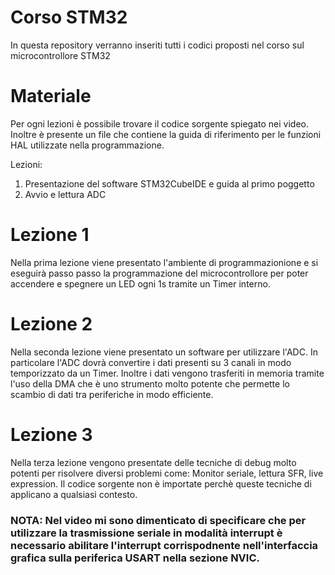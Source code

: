 # Corso STM32
In questa repository verranno inseriti tutti i codici proposti nel corso sul microcontrollore STM32

# Materiale
Per ogni lezioni è possibile trovare il codice sorgente spiegato nei video. Inoltre è presente un file che contiene la guida di riferimento per le funzioni HAL utilizzate nella programmazione.

Lezioni:
  1. Presentazione del software STM32CubeIDE e guida al primo poggetto
  2. Avvio e lettura ADC

# Lezione 1
Nella prima lezione viene presentato l'ambiente di programmazionione e si eseguirà passo passo la programmazione del microcontrollore per poter accendere e spegnere un LED ogni 1s tramite un Timer interno.

# Lezione 2
Nella seconda lezione viene presentato un software per utilizzare l'ADC. In particolare l'ADC dovrà convertire i dati presenti su 3 canali in modo temporizzato da un Timer. Inoltre i dati vengono trasferiti in memoria tramite l'uso della DMA che è uno strumento molto potente che permette lo scambio di dati tra periferiche in modo efficiente. 

# Lezione 3
Nella terza lezione vengono presentate delle tecniche di debug molto potenti per risolvere diversi problemi come: Monitor seriale, lettura SFR, live expression. Il codice sorgente non è importate perchè queste tecniche di applicano a qualsiasi contesto. 
  ### NOTA: Nel video mi sono dimenticato di specificare che per utilizzare la trasmissione seriale in modalità interrupt è necessario abilitare l'interrupt     corrispodnente nell'interfaccia grafica sulla periferica USART nella sezione NVIC.
